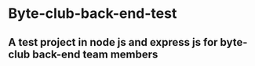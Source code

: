 # Byte-club-back-end-test
## A test project in node js and express js for byte-club back-end team members

